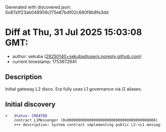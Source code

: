 Generated with discovered.json: 0x87a1f23ab048959cf75e87b4f02c680f8b8fe3dd

# Diff at Thu, 31 Jul 2025 15:03:08 GMT:

- author: sekuba (<29250140+sekuba@users.noreply.github.com>)
- current timestamp: 1753972641

## Description

Initial gateway L2 disco. Era fully uses L1 governance via l2 aliases.

## Initial discovery

```diff
+   Status: CREATED
    contract L1Messenger (0x0000000000000000000000000000000000008008)
    +++ description: System contract implementing public L2->L1 messaging functionality. Part of the canonical bridge.
```
